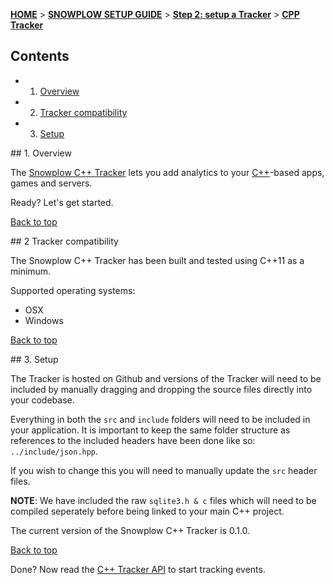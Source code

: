 <a name="top" />

[**HOME**](Home) > [**SNOWPLOW SETUP GUIDE**](Setting-up-Snowplow) > [**Step 2: setup a Tracker**](Setting-up-a-Tracker) > [**CPP Tracker**](CPP-tracker-setup)

## Contents

- 1. [Overview](#overview)  
- 2. [Tracker compatibility](#compatibility)  
- 3. [Setup](#setup)

<a name="overview" />
## 1. Overview

The [Snowplow C++ Tracker](https://github.com/snowplow/snowplow-cpp-tracker) lets you add analytics to your [C++][cpp]-based apps, games and servers.

Ready? Let's get started.

[Back to top](#top)

<a name="compatibility" />
## 2 Tracker compatibility

The Snowplow C++ Tracker has been built and tested using C++11 as a minimum.  

Supported operating systems:

- OSX
- Windows

[Back to top](#top)

<a name="setup" />
## 3. Setup

The Tracker is hosted on Github and versions of the Tracker will need to be included by manually dragging and dropping the source files directly into your codebase.

Everything in both the `src` and `include` folders will need to be included in your application.  It is important to keep the same folder structure as references to the included headers have been done like so: `../include/json.hpp`.

If you wish to change this you will need to manually update the `src` header files.

__NOTE__: We have included the raw `sqlite3.h & c` files which will need to be compiled seperately before being linked to your main C++ project. 

The current version of the Snowplow C++ Tracker is 0.1.0.

[Back to top](#top)

Done? Now read the [C++ Tracker API](CPP-Tracker) to start tracking events.

[cpp]: http://www.cplusplus.com/info/description/
